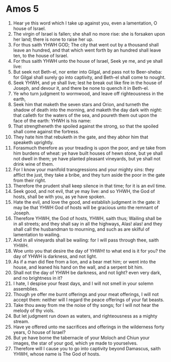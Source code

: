﻿# Amos 5
1. Hear ye this word which I take up against you, even a lamentation, O house of Israel. 
2. The virgin of Israel is fallen; she shall no more rise: she is forsaken upon her land; there is none to raise her up. 
3. For thus saith YHWH GOD; The city that went out by a thousand shall leave an hundred, and that which went forth by an hundred shall leave ten, to the house of Israel. 
4.  For thus saith YHWH unto the house of Israel, Seek ye me, and ye shall live: 
5. But seek not Beth-el, nor enter into Gilgal, and pass not to Beer-sheba: for Gilgal shall surely go into captivity, and Beth-el shall come to nought. 
6. Seek YHWH, and ye shall live; lest he break out like fire in the house of Joseph, and devour it, and there be none to quench it in Beth-el. 
7. Ye who turn judgment to wormwood, and leave off righteousness in the earth, 
8. Seek him that maketh the seven stars and Orion, and turneth the shadow of death into the morning, and maketh the day dark with night: that calleth for the waters of the sea, and poureth them out upon the face of the earth: YHWH is his name: 
9. That strengtheneth the spoiled against the strong, so that the spoiled shall come against the fortress. 
10. They hate him that rebuketh in the gate, and they abhor him that speaketh uprightly. 
11. Forasmuch therefore as your treading is upon the poor, and ye take from him burdens of wheat: ye have built houses of hewn stone, but ye shall not dwell in them; ye have planted pleasant vineyards, but ye shall not drink wine of them. 
12. For I know your manifold transgressions and your mighty sins: they afflict the just, they take a bribe, and they turn aside the poor in the gate from their right. 
13. Therefore the prudent shall keep silence in that time; for it is an evil time. 
14. Seek good, and not evil, that ye may live: and so YHWH, the God of hosts, shall be with you, as ye have spoken. 
15. Hate the evil, and love the good, and establish judgment in the gate: it may be that YHWH God of hosts will be gracious unto the remnant of Joseph. 
16. Therefore YHWH, the God of hosts, YHWH, saith thus; Wailing shall be in all streets; and they shall say in all the highways, Alas! alas! and they shall call the husbandman to mourning, and such as are skilful of lamentation to wailing. 
17. And in all vineyards shall be wailing: for I will pass through thee, saith YHWH. 
18. Woe unto you that desire the day of YHWH! to what end is it for you? the day of YHWH is darkness, and not light. 
19. As if a man did flee from a lion, and a bear met him; or went into the house, and leaned his hand on the wall, and a serpent bit him. 
20. Shall not the day of YHWH be darkness, and not light? even very dark, and no brightness in it? 
21.  I hate, I despise your feast days, and I will not smell in your solemn assemblies. 
22. Though ye offer me burnt offerings and your meat offerings, I will not accept them: neither will I regard the peace offerings of your fat beasts. 
23. Take thou away from me the noise of thy songs; for I will not hear the melody of thy viols. 
24. But let judgment run down as waters, and righteousness as a mighty stream. 
25. Have ye offered unto me sacrifices and offerings in the wilderness forty years, O house of Israel? 
26. But ye have borne the tabernacle of your Moloch and Chiun your images, the star of your god, which ye made to yourselves. 
27. Therefore will I cause you to go into captivity beyond Damascus, saith YHWH, whose name is The God of hosts. 
